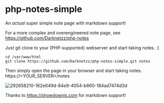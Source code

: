 # php-notes-simple
An *actual* super simple note page with markdown support!

For a more complex and overengineered note page, see https://github.com/Darknetzz/php-notes

Just git clone to your (PHP-supported) webserver and start taking notes. :)

```
cd /var/www/html
git clone https://github.com/Darknetzz/php-notes-simple.git notes
```

Then simply open the page in your browser and start taking notes.
https://<YOUR_SERVER>/notes

![292658210-162e649d-84e9-4054-b660-184ad7474d3d](https://github.com/Darknetzz/php-notes-simple/assets/42413477/26e9dde9-7334-4cc1-93f2-4a8c994902e3)


Thanks to https://showdownjs.com for markdown support!